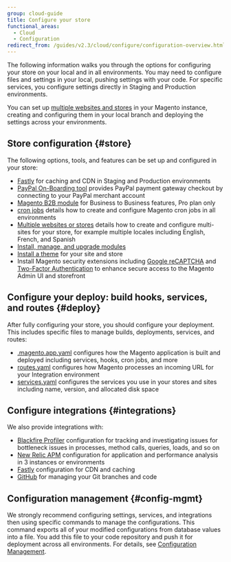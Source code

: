 ```yaml
---
group: cloud-guide
title: Configure your store
functional_areas:
  - Cloud
  - Configuration
redirect_from: /guides/v2.3/cloud/configure/configuration-overview.html
---
```


The following information walks you through the options for configuring your store on your local and in all environments. You may need to configure files and settings in your local, pushing settings with your code. For specific services, you configure settings directly in Staging and Production environments.

You can set up [multiple websites and stores]({{page.baseurl}}/cloud/configure/multiple-sites.html) in your Magento instance, creating and configuring them in your local branch and deploying the settings across your environments.

## Store configuration {#store}

The following options, tools, and features can be set up and configured in your store:

* [Fastly]({{page.baseurl}}/cloud/cdn/configure-fastly.html) for caching and CDN in Staging and Production environments
* [PayPal On-Boarding tool]({{site.baseurl}}/guides/v2.1/cloud/live/paypal-onboarding.html) provides PayPal payment gateway checkout by connecting to your PayPal merchant account
* [Magento B2B module]({{site.baseurl}}/guides/v2.2/cloud/configure/setup-b2b.html) for Business to Business features, Pro plan only
* [cron jobs]({{page.baseurl}}/cloud/configure/setup-cron-jobs.html) details how to create and configure Magento cron jobs in all environments
* [Multiple websites or stores]({{page.baseurl}}/cloud/configure/multiple-sites.html) details how to create and configure multi-sites for your store, for example multiple locales including English, French, and Spanish
* [Install, manage, and upgrade modules]({{page.baseurl}}/cloud/howto/install-extensions.html)
* [Install a theme]({{page.baseurl}}/cloud/howto/install-theme.html) for your site and store
* Install Magento security extensions including [Google reCAPTCHA]({{page.baseurl}}/security/google-recaptcha.html) and [Two-Factor Authentication]({{page.baseurl}}/security/two-factor-authentication.html) to enhance secure access to the Magento Admin UI and storefront

## Configure your deploy: build hooks, services, and routes {#deploy}

After fully configuring your store, you should configure your deployment. This includes specific files to manage builds, deployments, services, and routes:

* [.magento.app.yaml]({{page.baseurl}}/cloud/configure/magento-app-yaml.html) configures how the Magento application is built and deployed including services, hooks, cron jobs, and more
* [routes.yaml]({{page.baseurl}}/cloud/configure/routes-yaml.html) configures how Magento processes an incoming URL for your Integration environment
* [services.yaml]({{page.baseurl}}/cloud/configure/services-yaml.html) configures the services you use in your stores and sites including name, version, and allocated disk space

## Configure integrations {#integrations}

We also provide integrations with:

* [Blackfire Profiler]({{page.baseurl}}/cloud/configure/blackfire.html) configuration for tracking and investigating issues for bottleneck issues in processes, method calls, queries, loads, and so on
* [New Relic APM]({{page.baseurl}}/cloud/project/new-relic.html) configuration for application and performance analysis in 3 instances or environments
* [Fastly]({{page.baseurl}}/cloud/cdn/cloud-fastly.html) configuration for CDN and caching
* [GitHub]({{page.baseurl}}/cloud/integrations/github-integration.html) for managing your Git branches and code

## Configuration management {#config-mgmt}

We strongly recommend configuring settings, services, and integrations then using specific commands to manage the configurations. This command exports all of your modified configurations from database values into a file. You add this file to your code repository and push it for deployment across all environments. For details, see [Configuration Management]({{site.baseurl}}/guides/v2.2/cloud/live/sens-data-over.html).

